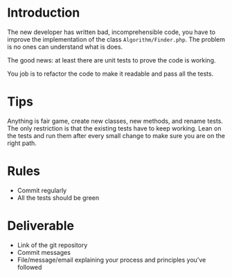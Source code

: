 # Introduction 

The new developer has written bad, incomprehensible code, you have to improve the implementation of the class
`Algorithm/Finder.php`. The problem is no ones can understand what is does.

The good news: at least there are unit tests to prove the code is working. 

You job is to refactor the code to make it readable and pass all the tests. 

# Tips

Anything is fair game, create new classes, new methods, and rename tests. 
The only restriction is that the existing tests have to keep working. 
Lean on the tests and run them after every small change to make sure you are on the right path.

# Rules

* Commit regularly
* All the tests should be green 

# Deliverable

* Link of the git repository
* Commit messages
* File/message/email explaining your process and principles you've followed